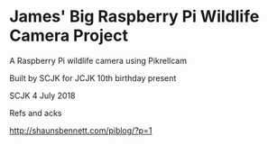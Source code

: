 # James' Big Raspberry Pi Wildlife Camera Project

A Raspberry Pi wildlife camera using Pikrellcam

Built by SCJK for JCJK 10th birthday present

SCJK 4 July 2018

Refs and acks

http://shaunsbennett.com/piblog/?p=1

